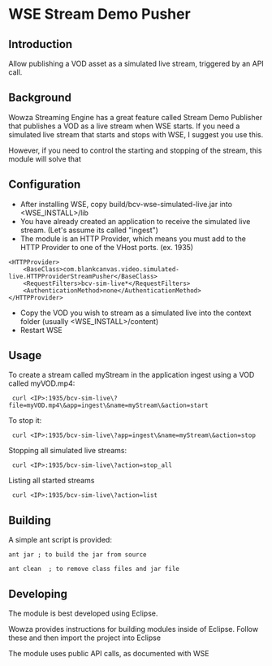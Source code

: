 # WSE Stream Demo Pusher

## Introduction

Allow publishing a VOD asset as a simulated live stream, triggered by an API call.

## Background

Wowza Streaming Engine has a great feature called Stream Demo Publisher that publishes a VOD as a live stream when WSE starts.  If you need a simulated live stream that starts and stops with WSE, I suggest you use this.

However, if you need to control the starting and stopping of the stream, this module will solve that



## Configuration

- After installing WSE, copy build/bcv-wse-simulated-live.jar into <WSE_INSTALL>/lib
- You have already created an application to receive the simulated live stream.  (Let's assume its called "ingest")
- The module is an HTTP Provider, which means you must add to the HTTP Provider to one of the VHost ports.  (ex. 1935)

```
<HTTPProvider>
	<BaseClass>com.blankcanvas.video.simulated-live.HTTPProviderStreamPusher</BaseClass>
	<RequestFilters>bcv-sim-live*</RequestFilters>
	<AuthenticationMethod>none</AuthenticationMethod>
</HTTPProvider>

```

- Copy the VOD you wish to stream as a simulated live into the context folder (usually <WSE_INSTALL>/content)
- Restart WSE

## Usage


To create a stream called myStream in the application ingest using a VOD called myVOD.mp4:

```
 curl <IP>:1935/bcv-sim-live\?file=myVOD.mp4\&app=ingest\&name=myStream\&action=start
```
 

To stop it:

```
 curl <IP>:1935/bcv-sim-live\?app=ingest\&name=myStream\&action=stop
```

Stopping all simulated live streams:

```
 curl <IP>:1935/bcv-sim-live\?action=stop_all
```

Listing all started streams

```
 curl <IP>:1935/bcv-sim-live\?action=list
```

 

## Building

A simple ant script is provided:

```
ant jar ; to build the jar from source

ant clean  ; to remove class files and jar file
```

## Developing

The module is best developed using Eclipse.  

Wowza provides instructions for building modules inside of Eclipse.  Follow these and then import the project into Eclipse

The module uses public API calls, as documented with WSE







